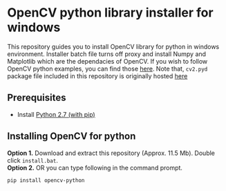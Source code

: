 # OpenCV python library installer for windows

This repository guides you to install OpenCV library for python in windows environment. Installer batch file turns off proxy and install Numpy and Matplotlib 
which are the dependacies of OpenCV. If you wish to follow OpenCV python examples, you can find those [here](https://github.com/opencv/opencv). 
Note that, `cv2.pyd` package file included in this repository is originally hosted [here](https://sourceforge.net/projects/opencvlibrary/files/opencv-win/)

## Prerequisites

   * Install [Python 2.7 (with pip)](https://www.python.org/ftp/python/2.7.13/python-2.7.13.msi)

## Installing OpenCV for python

**Option 1.** Download and extract this repository (Approx. 11.5 Mb). Double click `install.bat`.    
**Option 2.** OR you can type following in the command prompt.
```
pip install opencv-python
```
